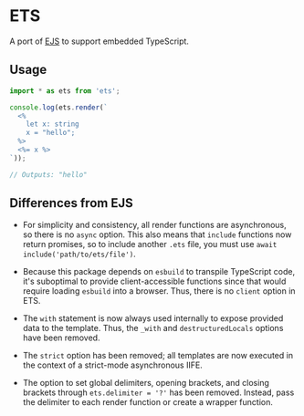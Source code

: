 # ETS

A port of [EJS](https://ejs.co) to support embedded TypeScript.

## Usage

```typescript
import * as ets from 'ets';

console.log(ets.render(`
  <%
    let x: string
    x = "hello";
  %>
  <%= x %>
`));

// Outputs: "hello"
```

## Differences from EJS

- For simplicity and consistency, all render functions are asynchronous, so there is no `async` option. This also means that `include` functions now return promises, so to include another `.ets` file, you must use `await include('path/to/ets/file')`.

- Because this package depends on `esbuild` to transpile TypeScript code, it's suboptimal to provide client-accessible functions since that would require loading `esbuild` into a browser. Thus, there is no `client` option in ETS.

- The `with` statement is now always used internally to expose provided data to the template. Thus, the `_with` and `destructuredLocals` options have been removed.

- The `strict` option has been removed; all templates are now executed in the context of a strict-mode asynchronous IIFE.

- The option to set global delimiters, opening brackets, and closing brackets through `ets.delimiter = '?'` has been removed. Instead, pass the delimiter to each render function or create a wrapper function.

